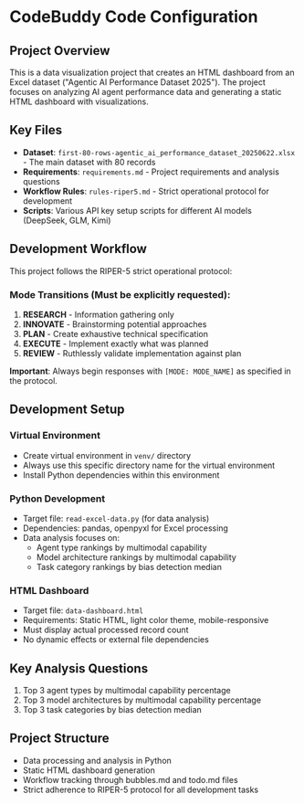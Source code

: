 # CodeBuddy Code Configuration

## Project Overview
This is a data visualization project that creates an HTML dashboard from an Excel dataset ("Agentic AI Performance Dataset 2025"). The project focuses on analyzing AI agent performance data and generating a static HTML dashboard with visualizations.

## Key Files
- **Dataset**: `first-80-rows-agentic_ai_performance_dataset_20250622.xlsx` - The main dataset with 80 records
- **Requirements**: `requirements.md` - Project requirements and analysis questions
- **Workflow Rules**: `rules-riper5.md` - Strict operational protocol for development
- **Scripts**: Various API key setup scripts for different AI models (DeepSeek, GLM, Kimi)

## Development Workflow
This project follows the RIPER-5 strict operational protocol:

### Mode Transitions (Must be explicitly requested):
1. **RESEARCH** - Information gathering only
2. **INNOVATE** - Brainstorming potential approaches  
3. **PLAN** - Create exhaustive technical specification
4. **EXECUTE** - Implement exactly what was planned
5. **REVIEW** - Ruthlessly validate implementation against plan

**Important**: Always begin responses with `[MODE: MODE_NAME]` as specified in the protocol.

## Development Setup

### Virtual Environment
- Create virtual environment in `venv/` directory
- Always use this specific directory name for the virtual environment
- Install Python dependencies within this environment

### Python Development
- Target file: `read-excel-data.py` (for data analysis)
- Dependencies: pandas, openpyxl for Excel processing
- Data analysis focuses on:
  - Agent type rankings by multimodal capability
  - Model architecture rankings by multimodal capability  
  - Task category rankings by bias detection median

### HTML Dashboard
- Target file: `data-dashboard.html`
- Requirements: Static HTML, light color theme, mobile-responsive
- Must display actual processed record count
- No dynamic effects or external file dependencies

## Key Analysis Questions
1. Top 3 agent types by multimodal capability percentage
2. Top 3 model architectures by multimodal capability percentage  
3. Top 3 task categories by bias detection median

## Project Structure
- Data processing and analysis in Python
- Static HTML dashboard generation
- Workflow tracking through bubbles.md and todo.md files
- Strict adherence to RIPER-5 protocol for all development tasks